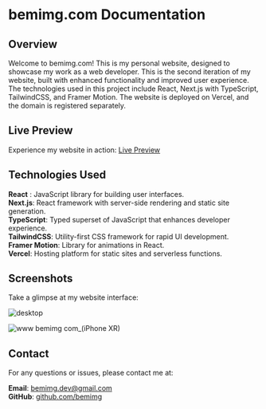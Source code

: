# bemimg.com Documentation

## Overview

Welcome to bemimg.com! This is my personal website, designed to showcase my work as a web developer. This is the second iteration of my website, built with enhanced functionality and improved user experience. The technologies used in this project include React, Next.js with TypeScript, TailwindCSS, and Framer Motion. The website is deployed on Vercel, and the domain is registered separately.

## Live Preview

Experience my website in action: [Live Preview](https://bemimg.com/)

## Technologies Used

**React** : JavaScript library for building user interfaces.  
**Next.js**: React framework with server-side rendering and static site generation.  
**TypeScript**: Typed superset of JavaScript that enhances developer experience.  
**TailwindCSS**: Utility-first CSS framework for rapid UI development.  
**Framer Motion**: Library for animations in React.  
**Vercel**: Hosting platform for static sites and serverless functions.  

## Screenshots

Take a glimpse at my website interface:

![desktop](https://github.com/beMimg/bemimg-website/assets/126000960/fc67c0fd-f911-460e-9603-0d42bae728ed)

![www bemimg com_(iPhone XR)](https://github.com/beMimg/bemimg-website/assets/126000960/fd8eee23-e2e5-4d0b-8c27-b8df6a74718a)

## Contact

For any questions or issues, please contact me at:  

**Email**: bemimg.dev@gmail.com  
**GitHub**: [github.com/bemimg](https://github.com/beMimg)
